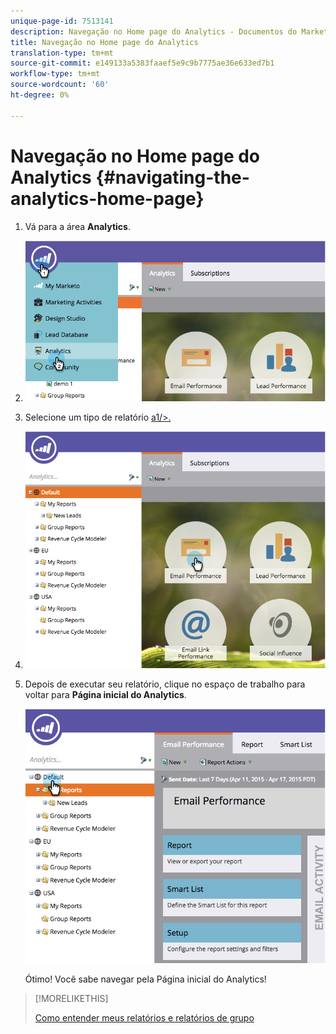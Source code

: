 ```yaml
---
unique-page-id: 7513141
description: Navegação no Home page do Analytics - Documentos do Marketing - Documentação do produto
title: Navegação no Home page do Analytics
translation-type: tm+mt
source-git-commit: e149133a5383faaef5e9c9b7775ae36e633ed7b1
workflow-type: tm+mt
source-wordcount: '60'
ht-degree: 0%

---
```



# Navegação no Home page do Analytics {#navigating-the-analytics-home-page}

1. Vá para a área **Analytics**.
1. ![](assets/image2015-4-27-8-3a38-3a10.png)

1. Selecione um tipo de relatório [a1/>.](../../../../product-docs/reporting/basic-reporting/report-types/report-type-overview.md)
1. ![](assets/image2015-4-27-8-3a38-3a22.png)

1. Depois de executar seu relatório, clique no espaço de trabalho para voltar para **Página inicial do Analytics**.

   ![](assets/image2015-4-27-8-3a38-3a34.png)

   Ótimo! Você sabe navegar pela Página inicial do Analytics!

>[!MORELIKETHIS]
>
>[Como entender meus relatórios e relatórios de grupo](understanding-my-reports-and-group-reports.md)

